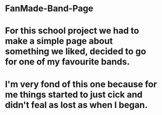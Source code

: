 # FanMade-Band-Page
# For this school project we had to make a simple page about something we liked, decided to go for one of my favourite bands. 
# I'm very fond of this one because for me things started to just cick and didn't feal as lost as when I began.
